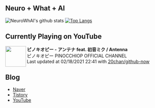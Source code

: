 ## Neuro + What + AI

![NeuroWhAI's github stats](https://github-readme-stats.vercel.app/api?username=neurowhai&count_private=true&show_icons=true)
[![Top Langs](https://github-readme-stats.vercel.app/api/top-langs/?username=neurowhai&layout=compact)](https://github.com/anuraghazra/github-readme-stats)

## Currently Playing on YouTube

[<img align="left" height="65" src="https://yt3.ggpht.com/ytc/AAUvwngL2ImN04nhs0O9KL2ODMLRV916UywzzQwCsxIvpw=s88-c-k-c0x00ffffff-no-rj-mo">](https://www.youtube.com/channel/UCMMBGMjrrWcRZmG_lW4jC-Q)

**ピノキオピー - アンテナ feat. 初音ミク / Antenna**  
ピノキオピー PINOCCHIOP OFFICIAL CHANNEL  
Last updated at 02/18/2021 22:41 with [20chan/github-now](https://github.com/20chan/github-now)

## Blog

- [Naver](http://blog.naver.com/neurowhai)
- [Tistory](http://neurowhai.tistory.com/)
- [YouTube](https://www.youtube.com/channel/UCB_v1xU6laBHOeH6z4L-Mtw)
